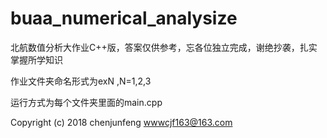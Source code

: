 # buaa_numerical_analysize

北航数值分析大作业C++版，答案仅供参考，忘各位独立完成，谢绝抄袭，扎实掌握所学知识

作业文件夹命名形式为exN ,N=1,2,3

运行方式为每个文件夹里面的main.cpp 

Copyright (c) 2018 chenjunfeng <wwwcjf163@163.com>
